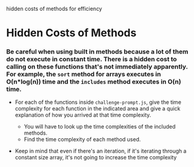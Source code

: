 hidden costs of methods for efficiency
# Hidden Costs of Methods

### Be careful when using built in methods because a lot of them do not execute in constant time. There is a hidden cost to calling on these functions that's not immediately apparently. For example, the `sort` method for arrays executes in O(n*log(n)) time and the `includes` method executes in O(n) time.

* For each of the functions inside `challenge-prompt.js`, give the time complexity for each function in the indicated area and give a quick explanation of how you arrived at that time complexity.
    * You will have to look up the time complexities of the included methods.
    * Find the time complexity of each method used.

* Keep in mind that even if there's an iteration, if it's iterating through a constant size array, it's not going to increase the time complexity

